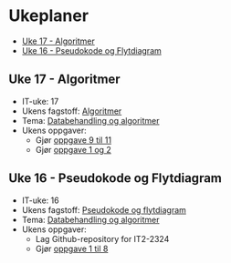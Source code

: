 # Ukeplaner

- [Uke 17 - Algoritmer](#uke-17---algoritmer)
- [Uke 16 - Pseudokode og Flytdiagram](#uke-16---pseudokode-og-flytdiagram)

## Uke 17 - Algoritmer

- IT-uke: 17
- Ukens fagstoff: [Algoritmer](./databehandling-og-algoritmer/algoritmer.md)
- Tema: [Databehandling og algoritmer](./databehandling-og-algoritmer/readme.md)
- Ukens oppgaver:
  - Gjør [oppgave 9 til 11](./databehandling-og-algoritmer/oppgaver/pseudokode-og-flytdiagram.md)
  - Gjør [oppgave 1 og 2](./databehandling-og-algoritmer/oppgaver/databehandling.md)

## Uke 16 - Pseudokode og Flytdiagram

- IT-uke: 16
- Ukens fagstoff: [Pseudokode og flytdiagram](./databehandling-og-algoritmer/pseudokode-og-flytdiagram.md)
- Tema: [Databehandling og algoritmer](./databehandling-og-algoritmer/readme.md)
- Ukens oppgaver:
  - Lag Github-repository for IT2-2324
  - Gjør [oppgave 1 til 8](./databehandling-og-algoritmer/oppgaver/pseudokode-og-flytdiagram.md)
